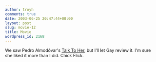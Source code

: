 ```yaml
---
author: troyh
comments: true
date: 2003-06-25 20:47:44+00:00
layout: post
slug: movie-12
title: Movie
wordpress_id: 2168
---
```


We saw Pedro Almodóvar's [Talk To Her](http://www.nymetro.com/movies/articles/02/11/talktoher.htm), but I'll let Gay review it. I'm sure she liked it more than I did. Chick Flick.
